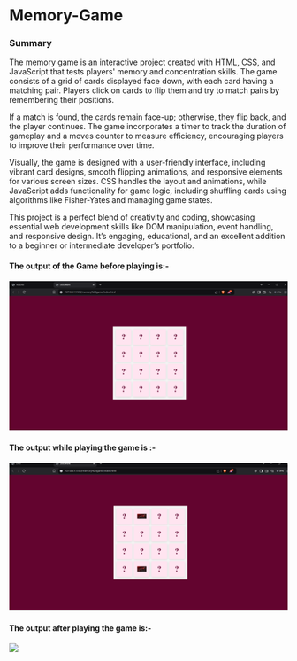 <h1>
  Memory-Game
</h1>
<h3>
  Summary 
</h3>
<p>
  The memory game is an interactive project created with HTML, CSS, and JavaScript that tests players' memory and concentration skills. The game consists of a grid of cards displayed face down, with each card having a matching pair. Players click on cards to flip them and try to match pairs by remembering their positions.

If a match is found, the cards remain face-up; otherwise, they flip back, and the player continues. The game incorporates a timer to track the duration of gameplay and a moves counter to measure efficiency, encouraging players to improve their performance over time.

Visually, the game is designed with a user-friendly interface, including vibrant card designs, smooth flipping animations, and responsive elements for various screen sizes. CSS handles the layout and animations, while JavaScript adds functionality for game logic, including shuffling cards using algorithms like Fisher-Yates and managing game states.

This project is a perfect blend of creativity and coding, showcasing essential web development skills like DOM manipulation, event handling, and responsive design. It’s engaging, educational, and an excellent addition to a beginner or intermediate developer’s portfolio.
</p>
<h4>
  The output of the Game before playing is:-
</h4>
<img src = "outputbefore.png">
<h4>
  The output while playing the game is :-
</h4>
<img src = "outputwhileplaying.png">
<h4>
  The output after playing the game is:-
</h4>
<img src = "outputafterplaying.png">
